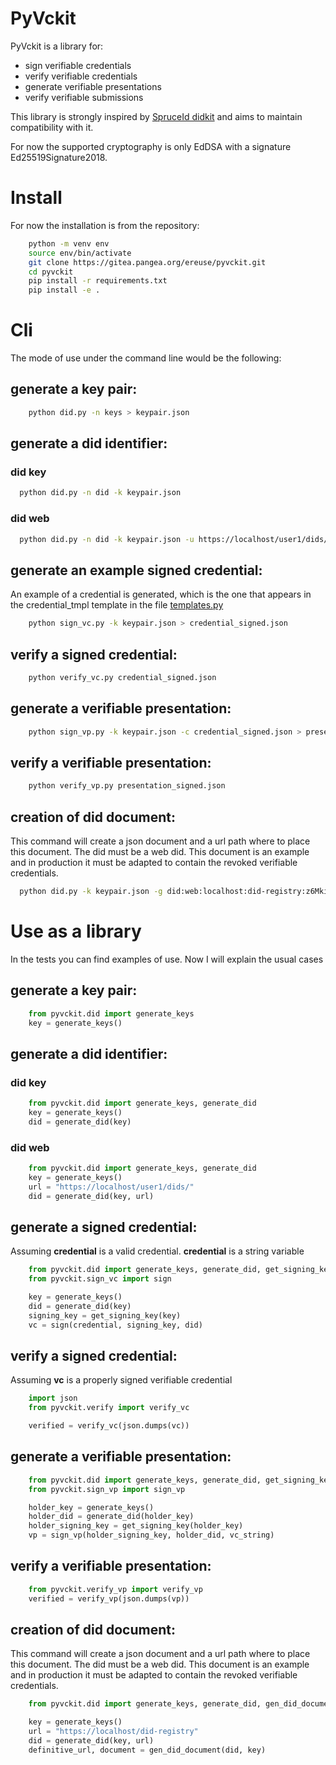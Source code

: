 # PyVckit
PyVckit is a library for:
- sign verifiable credentials
- verify verifiable credentials
- generate verifiable presentations
- verify verifiable submissions

This library is strongly inspired by [SpruceId didkit](https://github.com/spruceid/didkit) and aims to maintain compatibility with it.

For now the supported cryptography is only EdDSA with a signature Ed25519Signature2018.

# Install
For now the installation is from the repository:
```sh
    python -m venv env
    source env/bin/activate
    git clone https://gitea.pangea.org/ereuse/pyvckit.git
    cd pyvckit
    pip install -r requirements.txt
    pip install -e .
```

# Cli
The mode of use under the command line would be the following:

## generate a key pair:
```sh
    python did.py -n keys > keypair.json
```

## generate a did identifier:

### did key
```sh
  python did.py -n did -k keypair.json
```

### did web
```sh
  python did.py -n did -k keypair.json -u https://localhost/user1/dids/
```

## generate an example signed credential:
An example of a credential is generated, which is the one that appears in the credential_tmpl template in the file [templates.py](templates.py)
```sh
    python sign_vc.py -k keypair.json > credential_signed.json
```

## verify a signed credential:
```sh
    python verify_vc.py credential_signed.json
```

## generate a verifiable presentation:
```sh
    python sign_vp.py -k keypair.json -c credential_signed.json > presentation_signed.json
```

## verify a verifiable presentation:
```sh
    python verify_vp.py presentation_signed.json
```

## creation of did document:
This command will create a json document and a url path where to place this document. The did must be a web did.
This document is an example and in production it must be adapted to contain the revoked verifiable credentials.
```sh
  python did.py -k keypair.json -g did:web:localhost:did-registry:z6MkiNc8xqJLcG7QR1wzD9HPs5oPQEaWNcVf92QsbppNiB7C
```

# Use as a library
In the tests you can find examples of use. Now I will explain the usual cases

## generate a key pair:
```python
    from pyvckit.did import generate_keys
    key = generate_keys()
```

## generate a did identifier:

### did key
```python
    from pyvckit.did import generate_keys, generate_did
    key = generate_keys()
    did = generate_did(key)
```

### did web
```python
    from pyvckit.did import generate_keys, generate_did
    key = generate_keys()
    url = "https://localhost/user1/dids/"
    did = generate_did(key, url)
```

## generate a signed credential:
Assuming **credential** is a valid credential.
**credential** is a string variable
```python
    from pyvckit.did import generate_keys, generate_did, get_signing_key
    from pyvckit.sign_vc import sign

    key = generate_keys()
    did = generate_did(key)
    signing_key = get_signing_key(key)
    vc = sign(credential, signing_key, did)
```

## verify a signed credential:
Assuming **vc** is a properly signed verifiable credential
```python
    import json
    from pyvckit.verify import verify_vc

    verified = verify_vc(json.dumps(vc))
```

## generate a verifiable presentation:
```python
    from pyvckit.did import generate_keys, generate_did, get_signing_key
    from pyvckit.sign_vp import sign_vp

    holder_key = generate_keys()
    holder_did = generate_did(holder_key)
    holder_signing_key = get_signing_key(holder_key)
    vp = sign_vp(holder_signing_key, holder_did, vc_string)
```

## verify a verifiable presentation:
```python
    from pyvckit.verify_vp import verify_vp
    verified = verify_vp(json.dumps(vp))
```

## creation of did document:
This command will create a json document and a url path where to place this document. The did must be a web did.
This document is an example and in production it must be adapted to contain the revoked verifiable credentials.
```python
    from pyvckit.did import generate_keys, generate_did, gen_did_document

    key = generate_keys()
    url = "https://localhost/did-registry"
    did = generate_did(key, url)
    definitive_url, document = gen_did_document(did, key)
```

